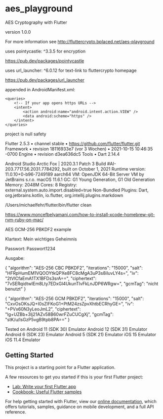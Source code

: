 # aes_playground

AES Cryptography with Flutter

version 1.0.0

For more information see http://fluttercrypto.bplaced.net/aes-playground

uses pointycastle: ^3.3.5 for encryption

https://pub.dev/packages/pointycastle

uses url_launcher: ^6.0.12 for text-link to fluttercrypto homepage

https://pub.dev/packages/url_launcher

appended in AndroidManifest.xml:

    <queries>
        <!-- If your app opens https URLs -->
        <intent>
            <action android:name="android.intent.action.VIEW" />
            <data android:scheme="https" />
        </intent>
    </queries>

project is null safety

Flutter 2.5.3 • channel stable • https://github.com/flutter/flutter.git
Framework • revision 18116933e7 (vor 3 Wochen) • 2021-10-15 10:46:35 -0700
Engine • revision d3ea636dc5
Tools • Dart 2.14.4

Android Studio Arctic Fox | 2020.3.1 Patch 3
Build #AI-203.7717.56.2031.7784292, built on October 1, 2021
Runtime version: 11.0.10+0-b96-7249189 aarch64
VM: OpenJDK 64-Bit Server VM by JetBrains s.r.o.
macOS 11.6.1
GC: G1 Young Generation, G1 Old Generation
Memory: 2048M
Cores: 8
Registry: external.system.auto.import.disabled=true
Non-Bundled Plugins: Dart, org.jetbrains.kotlin, io.flutter, org.intellij.plugins.markdown

/Users/michaelfehr/flutter/bin/flutter clean

https://www.moncefbelyamani.com/how-to-install-xcode-homebrew-git-rvm-ruby-on-mac/


AES GCM-256 PBKDF2 example

Klartext: Mein wichtiges Geheimnis

Passwort: Passwort1234

Ausgabe:

{
"algorithm": "AES-256 CBC PBKDF2",
"iterations": "15000",
"salt": "HFRpHumEM1VQOOYtkQPXe8FC8cMgA3uP3s8iIuvLY4s=",
"iv": "2tVlCfaEmA1TX1BFDs3srA==",
"ciphertext": "7vSERqidtwIEm8Lty7EDxGl4UkunTIvFkLnJDP6WRgw=",
"gcmTag": "nicht benutzt"
}

{
"algorithm": "AES-256 GCM PBKDF2",
"iterations": "15000",
"salt": "CxvOsOKsJQ+I0sZlFKoG1+PtM24zsZpvXhtbECRhyGE=",
"iv": "+PVx60N3yLeoJmL2",
"ciphertext": "lg+UZBb+3lj21AZv58B60wrFZuCUCgXj",
"gcmTag": "stK/u/IsGzP5vgB9tpb8PA=="
}

Tested on Android 11 (SDK 30) Emulator
Android 12 (SDK 31) Emulator
Android 6 (SDK 23) Emulator
Android 5 (SDK 21) Emulator
iOS 15 Emulator
iOS 11.4 Emulator


## Getting Started

This project is a starting point for a Flutter application.

A few resources to get you started if this is your first Flutter project:

- [Lab: Write your first Flutter app](https://flutter.dev/docs/get-started/codelab)
- [Cookbook: Useful Flutter samples](https://flutter.dev/docs/cookbook)

For help getting started with Flutter, view our
[online documentation](https://flutter.dev/docs), which offers tutorials,
samples, guidance on mobile development, and a full API reference.
